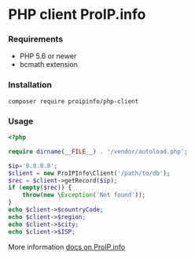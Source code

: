 # PHP client ProIP.info

### Requirements

* PHP 5.6 or newer
* bcmath extension

### Installation

```composer log
composer require proipinfo/php-client
```

### Usage
```php
<?php

require dirname(__FILE__) . '/vendor/autoload.php';

$ip='8.8.8.8';
$client = new ProIPInfo\Client('/path/to/db');
$rec = $client->getRecord($ip);
if (empty($rec)) {
    throw(new \Exception('Not found'));
}
echo $client->$countryCode;
echo $client->$region;
echo $client->$city;
echo $client->$ISP;
```

More information
[docs on ProIP.info](https://proip.info/docs/php-client)
